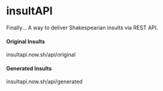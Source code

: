 # insultAPI
Finally... A way to deliver Shakespearian insults via REST API.
#### Original Insults
insultapi.now.sh/api/original

#### Generated Insults
insultapi.now.sh/api/generated